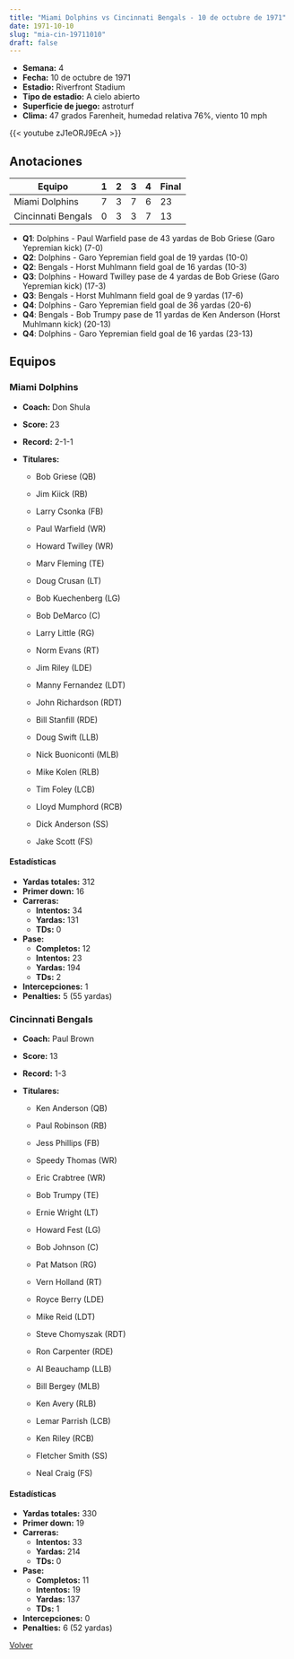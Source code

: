 ```yaml
---
title: "Miami Dolphins vs Cincinnati Bengals - 10 de octubre de 1971"
date: 1971-10-10
slug: "mia-cin-19711010"
draft: false
---
```


- **Semana:** 4
- **Fecha:** 10 de octubre de 1971
- **Estadio:** Riverfront Stadium
- **Tipo de estadio:** A cielo abierto
- **Superficie de juego:** astroturf
- **Clima:** 47 grados Farenheit, humedad relativa 76%, viento 10 mph


{{< youtube zJ1eORJ9EcA >}}


## Anotaciones
| Equipo | 1 | 2 | 3 | 4 | Final |
|--------|---|---|---|---|-------|
| Miami Dolphins  | 7 | 3 | 7 | 6  | 23 |
| Cincinnati Bengals  | 0 | 3 | 3 | 7  | 13 |
- **Q1**: Dolphins - Paul Warfield pase de 43 yardas de Bob Griese (Garo Yepremian kick) (7-0)
- **Q2**: Dolphins - Garo Yepremian field goal de 19 yardas (10-0)
- **Q2**: Bengals - Horst Muhlmann field goal de 16 yardas (10-3)
- **Q3**: Dolphins - Howard Twilley pase de 4 yardas de Bob Griese (Garo Yepremian kick) (17-3)
- **Q3**: Bengals - Horst Muhlmann field goal de 9 yardas (17-6)
- **Q4**: Dolphins - Garo Yepremian field goal de 36 yardas (20-6)
- **Q4**: Bengals - Bob Trumpy pase de 11 yardas de Ken Anderson (Horst Muhlmann kick) (20-13)
- **Q4**: Dolphins - Garo Yepremian field goal de 16 yardas (23-13)


## Equipos


### Miami Dolphins
* **Coach:** Don Shula
* **Score:** 23
* **Record:** 2-1-1
* **Titulares:** 

  * Bob Griese (QB) 

  * Jim Kiick (RB) 

  * Larry Csonka (FB) 

  * Paul Warfield (WR) 

  * Howard Twilley (WR) 

  * Marv Fleming (TE) 

  * Doug Crusan (LT) 

  * Bob Kuechenberg (LG) 

  * Bob DeMarco (C) 

  * Larry Little (RG) 

  * Norm Evans (RT) 

  * Jim Riley (LDE) 

  * Manny Fernandez (LDT) 

  * John Richardson (RDT) 

  * Bill Stanfill (RDE) 

  * Doug Swift (LLB) 

  * Nick Buoniconti (MLB) 

  * Mike Kolen (RLB) 

  * Tim Foley (LCB) 

  * Lloyd Mumphord (RCB) 

  * Dick Anderson (SS) 

  * Jake Scott (FS) 

#### Estadísticas
* **Yardas totales:** 312
* **Primer down:** 16
* **Carreras:**
  * **Intentos:** 34
  * **Yardas:** 131
  * **TDs:** 0
* **Pase:**
  * **Completos:** 12
  * **Intentos:** 23
  * **Yardas:** 194
  * **TDs:** 2
* **Intercepciones:** 1
* **Penalties:** 5 (55 yardas)

### Cincinnati Bengals
* **Coach:** Paul Brown
* **Score:** 13
* **Record:** 1-3
* **Titulares:** 

  * Ken Anderson (QB) 

  * Paul Robinson (RB) 

  * Jess Phillips (FB) 

  * Speedy Thomas (WR) 

  * Eric Crabtree (WR) 

  * Bob Trumpy (TE) 

  * Ernie Wright (LT) 

  * Howard Fest (LG) 

  * Bob Johnson (C) 

  * Pat Matson (RG) 

  * Vern Holland (RT) 

  * Royce Berry (LDE) 

  * Mike Reid (LDT) 

  * Steve Chomyszak (RDT) 

  * Ron Carpenter (RDE) 

  * Al Beauchamp (LLB) 

  * Bill Bergey (MLB) 

  * Ken Avery (RLB) 

  * Lemar Parrish (LCB) 

  * Ken Riley (RCB) 

  * Fletcher Smith (SS) 

  * Neal Craig (FS) 

#### Estadísticas
* **Yardas totales:** 330
* **Primer down:** 19
* **Carreras:**
  * **Intentos:** 33
  * **Yardas:** 214
  * **TDs:** 0
* **Pase:**
  * **Completos:** 11
  * **Intentos:** 19
  * **Yardas:** 137
  * **TDs:** 1
* **Intercepciones:** 0
* **Penalties:** 6 (52 yardas)


[Volver](/historia/1971)
